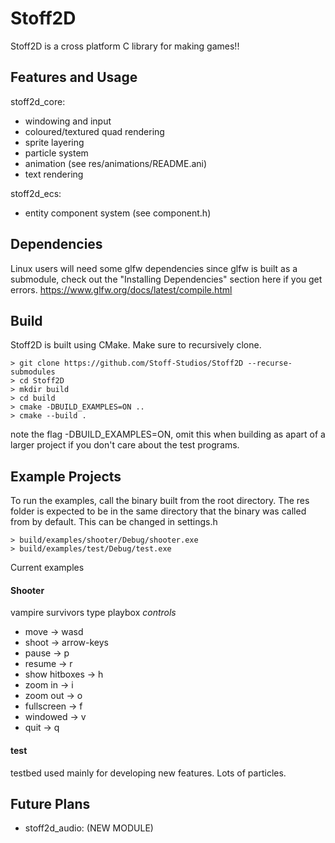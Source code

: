 # Stoff2D
Stoff2D is a cross platform C library for making games!!

## Features and Usage
stoff2d_core:
- windowing and input
- coloured/textured quad rendering 
- sprite layering
- particle system
- animation (see res/animations/README.ani)
- text rendering

stoff2d_ecs:
- entity component system (see component.h)

## Dependencies
Linux users will need some glfw dependencies since glfw is built as a submodule, 
check out the "Installing Dependencies" section here if you get errors.
https://www.glfw.org/docs/latest/compile.html

## Build
Stoff2D is built using CMake. Make sure to recursively clone.
```
> git clone https://github.com/Stoff-Studios/Stoff2D --recurse-submodules
> cd Stoff2D
> mkdir build
> cd build
> cmake -DBUILD_EXAMPLES=ON .. 
> cmake --build .
```
note the flag -DBUILD_EXAMPLES=ON, omit this when building as apart of a larger
project if you don't care about the test programs.

## Example Projects
To run the examples, call the binary built from the root directory. The res 
folder is expected to be in the same directory that the binary was called from 
by default. This can be changed in settings.h
```
> build/examples/shooter/Debug/shooter.exe
> build/examples/test/Debug/test.exe
```

Current examples
#### Shooter
vampire survivors type playbox
*controls*
- move           -> wasd
- shoot          -> arrow-keys
- pause          -> p
- resume         -> r
- show hitboxes  -> h
- zoom in        -> i
- zoom out       -> o
- fullscreen     -> f
- windowed       -> v
- quit           -> q
#### test
testbed used mainly for developing new features. Lots of particles.

## Future Plans
- stoff2d_audio: (NEW MODULE) 
